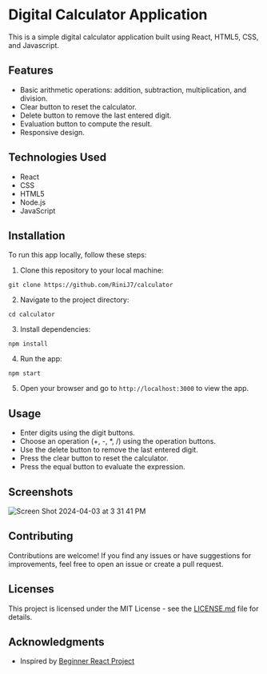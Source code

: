 

# Digital Calculator Application

This is a simple digital calculator application built using React, HTML5, CSS, and Javascript.

## Features

- Basic arithmetic operations: addition, subtraction, multiplication, and division.
- Clear button to reset the calculator.
- Delete button to remove the last entered digit.
- Evaluation button to compute the result.
- Responsive design.

## Technologies Used

- React
- CSS
- HTML5
- Node.js
- JavaScript

## Installation

To run this app locally, follow these steps:

1. Clone this repository to your local machine:

```
git clone https://github.com/RiniJ7/calculator
```

2. Navigate to the project directory:

```
cd calculator
```

3. Install dependencies:

```
npm install
```

4. Run the app:

```
npm start
```

5. Open your browser and go to `http://localhost:3000` to view the app.

## Usage

- Enter digits using the digit buttons.
- Choose an operation (+, -, *, /) using the operation buttons.
- Use the delete button to remove the last entered digit.
- Press the clear button to reset the calculator.
- Press the equal button to evaluate the expression.

## Screenshots

![Screen Shot 2024-04-03 at 3 31 41 PM](https://github.com/RiniJ7/calculator/assets/125235432/01a85c7d-c6a6-4248-9742-111c78747889)

## Contributing

Contributions are welcome! If you find any issues or have suggestions for improvements, feel free to open an issue or create a pull request.

## Licenses

This project is licensed under the MIT License - see the [LICENSE.md](LICENSE.md) file for details.

## Acknowledgments

- Inspired by [Beginner React Project](https://www.youtube.com/watch?v=DgRrrOt0Vr8)

